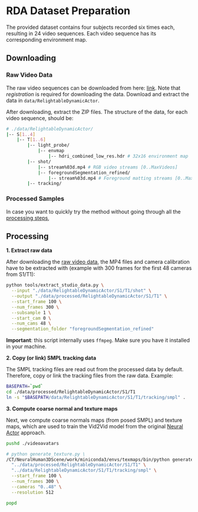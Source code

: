 # RDA Dataset Preparation

The provided dataset contains four subjects recorded six times each, resulting in 24 video sequences. Each video sequence has its corresponding environment map.

## Downloading

### Raw Video Data

The raw video sequences can be downloaded from here: [link](./). Note that *registration* is required for downloading the data. Download and extract the data in `data/RelightableDynamicActor`.

After downloading, extract the ZIP files. The structure of the data, for each video sequence, should be:
```sh
# ./data/RelightableDynamicActor/
|-- S[1..4]
    |-- T[1..6]
        |-- light_probe/
            |-- envmap
                |-- hdri_combined_low_res.hdr # 32x16 environment map
        |-- shot/
            |-- stream%03d.mp4 # RGB video streams [0..MaxVideos]
            |-- foregroundSegmentation_refined/
                |-- stream%03d.mp4 # Foreground matting streams [0..MaxVideos]
        |-- tracking/
```

### Processed Samples

In case you want to quickly try the method without going through all the [processing steps](#processing), 


## Processing

**1. Extract raw data**

After downloading the [raw video data](#raw-video-data), the MP4 files and camera calibration have to be extracted with (example with 300 frames for the first 48 cameras from S1/T1):
```sh
python tools/extract_studio_data.py \
  --input "./data/RelightableDynamicActor/S1/T1/shot" \
  --output "./data/processed/RelightableDynamicActor/S1/T1" \
  --start_frame 100 \
  --num_frames 300 \
  --subsample 1 \
  --start_cam 0 \
  --num_cams 48 \
  --segmentation_folder "foregroundSegmentation_refined"
```
**Important**: this script internally uses `ffmpeg`. Make sure you have it installed in your machine.

**2. Copy (or link) SMPL tracking data**

The SMPL tracking files are read out from the processed data by default. Therefore, copy or link the tracking files from the raw data. Example:
```sh
BASEPATH=`pwd`
cd ./data/processed/RelightableDynamicActor/S1/T1
ln -s "$BASEPATH/data/RelightableDynamicActor/S1/T1/tracking/smpl" .
``` 

**3. Compute coarse normal and texture maps**

Next, we compute coarse normals maps (from posed SMPL) and texture maps, which are used to train the Vid2Vid model from the original [Neural Actor](https://vcai.mpi-inf.mpg.de/projects/NeuralActor/) approach.
```sh
pushd ./videoavatars

# python generate_texture.py \
/CT/NeuralHuman3DScene/work/miniconda3/envs/texmaps/bin/python generate_texture.py \
  "../data/processed/RelightableDynamicActor/S1/T1" \
  "../data/RelightableDynamicActor/S1/T1/tracking/smpl" \
  --start_frame 100 \
  --num_frames 300 \
  --cameras "0..48" \
  --resolution 512

popd
```

<!-- **3. Copy SMPL tracking files** -->







